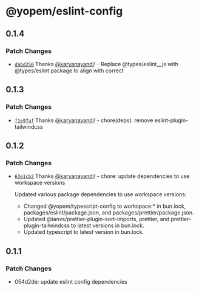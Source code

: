# @yopem/eslint-config

## 0.1.4

### Patch Changes

- [`dabd250`](https://github.com/yopem/tooling/commit/dabd2502ff436cf94c4367e60f1ce0a5ec41f199)
  Thanks [@karyanayandi](https://github.com/karyanayandi)! - Replace
  @types/eslint\_\_js with @types/eslint package to align with correct

## 0.1.3

### Patch Changes

- [`f1e97af`](https://github.com/yopem/tooling/commit/f1e97af56ba714ea7aa737d3b4409bdc096e9647)
  Thanks [@karyanayandi](https://github.com/karyanayandi)! - chore(deps): remove
  eslint-plugin-tailwindcss

## 0.1.2

### Patch Changes

- [`63e1cb2`](https://github.com/yopem/tooling/commit/63e1cb219dc1bb6de722db004b5648c1ba00b34f)
  Thanks [@karyanayandi](https://github.com/karyanayandi)! - chore: update
  dependencies to use workspace versions

  Updated various package dependencies to use workspace versions:

  - Changed @yopem/typescript-config to workspace:\* in bun.lock,
    packages/eslint/package.json, and packages/prettier/package.json.
  - Updated @ianvs/prettier-plugin-sort-imports, prettier, and
    prettier-plugin-tailwindcss to latest versions in bun.lock.
  - Updated typescript to latest version in bun.lock.

## 0.1.1

### Patch Changes

- 054d2de: update eslint config dependencies
